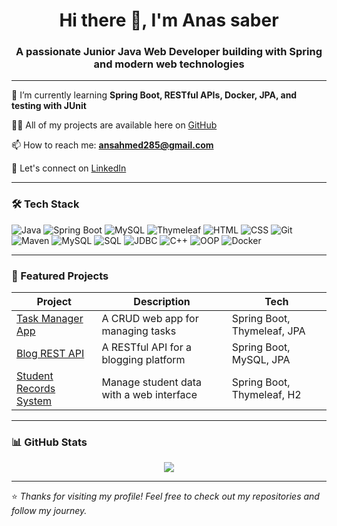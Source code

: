 <h1 align="center">Hi there 👋, I'm Anas saber</h1>
<h3 align="center">A passionate Junior Java Web Developer building with Spring and modern web technologies</h3>

---

🌱 I’m currently learning **Spring Boot, RESTful APIs, Docker, JPA, and testing with JUnit**

👨‍💻 All of my projects are available here on [GitHub](https://github.com/Anss1?tab=repositories)

📫 How to reach me: **ansahmed285@gmail.com**

💼 Let's connect on [LinkedIn](https://linkedin.com/in/anas-saber-30a52120b)

---

### 🛠️ Tech Stack

![Java](https://img.shields.io/badge/-Java-007396?style=flat-square&logo=java)
![Spring Boot](https://img.shields.io/badge/-SpringBoot-6DB33F?style=flat-square&logo=spring-boot)
![MySQL](https://img.shields.io/badge/-MySQL-4479A1?style=flat-square&logo=mysql)
![Thymeleaf](https://img.shields.io/badge/-Thymeleaf-005F0F?style=flat-square&logo=thymeleaf)
![HTML](https://img.shields.io/badge/-HTML-E34F26?style=flat-square&logo=html5)
![CSS](https://img.shields.io/badge/-CSS-1572B6?style=flat-square&logo=css3)
![Git](https://img.shields.io/badge/-Git-F05032?style=flat-square&logo=git)
![Maven](https://img.shields.io/badge/-Maven-C71A36?style=flat-square&logo=apache-maven)
![MySQL](https://img.shields.io/badge/-MySQL-4479A1?style=flat-square&logo=mysql)
![SQL](https://img.shields.io/badge/-SQL-336791?style=flat-square&logo=postgresql)
![JDBC](https://img.shields.io/badge/-JDBC-007396?style=flat-square&logo=java)
![C++](https://img.shields.io/badge/-C++-00599C?style=flat-square&logo=c%2B%2B)
![OOP](https://img.shields.io/badge/-Object%20Oriented%20Programming-7952B3?style=flat-square)
![Docker](https://img.shields.io/badge/-Git-F05032?style=flat-square&logo=docker)

---

### 📂 Featured Projects

| Project | Description | Tech |
|--------|-------------|------|
| [Task Manager App](https://github.com/Anss1/task-manager-app) | A CRUD web app for managing tasks | Spring Boot, Thymeleaf, JPA |
| [Blog REST API](https://github.com/Anss1/spring_blog) | A RESTful API for a blogging platform | Spring Boot, MySQL, JPA |
| [Student Records System](https://github.com/Anss1/student-system) | Manage student data with a web interface | Spring Boot, Thymeleaf, H2 |

---

### 📊 GitHub Stats

<p align="center">
  <img src="https://github-readme-stats.vercel.app/api/top-langs/?username=Anss1&layout=compact&theme=radical" />
</p>

---

⭐️ _Thanks for visiting my profile! Feel free to check out my repositories and follow my journey._

